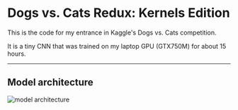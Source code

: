 # Dogs vs. Cats Redux: Kernels Edition

This is the code for my entrance in Kaggle's Dogs vs. Cats competition.

It is a tiny CNN that was trained on my laptop GPU (GTX750M) for about 15 hours.

---------------------------

## Model architecture

![model architecture](https://github.com/yakovenkodenis/dogs-vs-cats-kaggle/blob/master/model.png)
